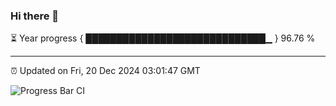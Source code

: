 ### Hi there 👋

⏳ Year progress { █████████████████████████████▁ } 96.76 %

---

⏰ Updated on Fri, 20 Dec 2024 03:01:47 GMT

![Progress Bar CI](https://github.com/IshwaranRudhara/GIT-ACTION/workflows/Progress%20Bar%20CI/badge.svg)
